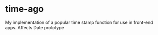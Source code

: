 # time-ago
My implementation of a popular time stamp function for use in front-end apps. Affects Date prototype
